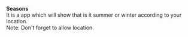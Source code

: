 **Seasons**  
It is a app which will show that is it summer or winter according to your location.  
Note: Don't forget to allow location.
